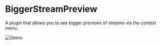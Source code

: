 # BiggerStreamPreview

A plugin that allows you to see bigger previews of streams via the context menu.

![Demo](https://i.imgur.com/nWoOCCA.gif)